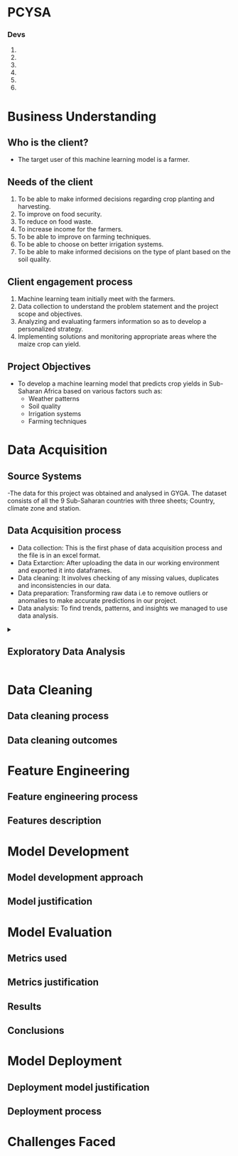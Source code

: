 # PCYSA
### Devs
1.
2.
3.
4.
5.
6.

# Business Understanding
## Who is the client?
- The target user of this machine learning model is a farmer.
## Needs of the client
1. To be able to make informed decisions regarding crop planting and harvesting.
2. To improve on food security.
3. To reduce on food waste.
4. To increase income for the farmers.
5. To be able to improve on farming techniques.
6. To be able to choose on better irrigation systems.
7. To be able to make informed decisions on the type of plant based on the soil quality.

## Client engagement process
 1. Machine learning team initially meet with the farmers.
 2. Data collection to understand the problem statement and the project scope and objectives.
 3. Analyzing and evaluating farmers information so as to develop a personalized strategy. 
 4.  Implementing solutions and monitoring appropriate areas where the maize crop can yield.



## Project Objectives
* To develop a machine learning model that predicts crop yields in Sub-Saharan Africa based on various factors such as:
    - Weather patterns
    - Soil quality
    - Irrigation systems
    - Farming techniques
# Data Acquisition
## Source Systems
-The data for this project was obtained and analysed in GYGA. The dataset consists of all the 9 Sub-Saharan countries with three sheets; Country, climate zone and station.
## Data Acquisition process
- Data collection: This is the first phase of data acquisition process and the file is in an excel format.
- Data Extarction: After uploading the data in our working environment and exported it into dataframes.
- Data cleaning: It involves checking of any missing values, duplicates and inconsistencies in our data.
- Data preparation: Transforming raw data i.e to remove outliers or anomalies to make accurate predictions in our project. 
- Data analysis: To find trends, patterns, and insights we managed to use data analysis. 

<details>

<summary><h2>Exploratory Data Analysis</h2></summary>
    
   <h3>I. Introduction</h3>

- Explanation of EDA and its purpose in this project
- The main variable of interest in the data


 <h3>II. EDA Techniques Used</h3>

- Description of the exploratory visualizations used to analyze data sets
- Explanation of data cleaning and preprocessing
- Identification of patterns and relationships
 
 <h3>III. Results of EDA </h3>

- Calculation of errors in the data sets
- Visualizations such as lineplots to examine the number of records of data reported
- Feature selection used to train the model

<h3>IV. Conclusion</h3>

- Outcome of EDA and its usefulness in understanding the data
- Importance of EDA in the development of the classification model

</details>

# Data Cleaning
## Data cleaning process
## Data cleaning outcomes

# Feature Engineering
## Feature engineering process
## Features description

# Model Development
## Model development approach
## Model justification

# Model Evaluation
## Metrics used
## Metrics justification
## Results
## Conclusions

# Model Deployment
## Deployment model justification
## Deployment process

# Challenges Faced

































   

